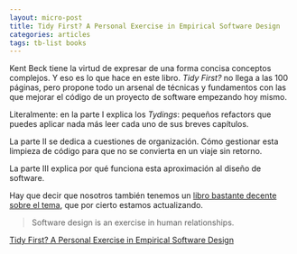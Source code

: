 ```yaml
---
layout: micro-post
title: Tidy First? A Personal Exercise in Empirical Software Design
categories: articles
tags: tb-list books
---
```


Kent Beck tiene la virtud de expresar de una forma concisa conceptos complejos. Y eso es lo que hace en este libro. _Tidy First?_ no llega a las 100 páginas, pero propone todo un arsenal de técnicas y fundamentos con las que mejorar el código de un proyecto de software empezando hoy mismo.

Literalmente: en la parte I explica los _Tydings_: pequeños refactors que puedes aplicar nada más leer cada uno de sus breves capítulos.

La parte II se dedica a cuestiones de organización. Cómo gestionar esta limpieza de código para que no se convierta en un viaje sin retorno.

La parte III explica por qué funciona esta aproximación al diseño de software.

Hay que decir que nosotros también tenemos un [libro bastante decente sobre el tema](https://leanpub.com/refactorcotidiano), que por cierto estamos actualizando.

> Software design is an exercise in human relationships.

[Tidy First? A Personal Exercise in Empirical Software Design](https://www.oreilly.com/library/view/tidy-first/9781098151232/)
